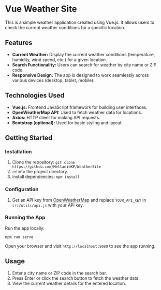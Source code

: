 # Vue Weather Site

This is a simple weather application created using Vue.js. It allows users to check the current weather conditions for a specific location.

## Features

- **Current Weather:** Display the current weather conditions (temperature, humidity, wind speed, etc.) for a given location.
- **Search Functionality:** Users can search for weather by city name or ZIP code.
- **Responsive Design:** The app is designed to work seamlessly across various devices (desktop, tablet, mobile).

## Technologies Used

- **Vue.js:** Frontend JavaScript framework for building user interfaces.
- **OpenWeatherMap API:** Used to fetch weather data for locations.
- **Axios:** HTTP client for making API requests.
- **Bootstrap (optional):** Used for basic styling and layout.

## Getting Started

### Installation

1. Clone the repository: `git clone https://github.com/MellanieKP/WeatherSite`
2. `cd` into the project directory.
3. Install dependencies: `npm install`

### Configuration

1. Get an API key from [OpenWeatherMap](https://openweathermap.org/api) and replace `YOUR_API_KEY` in `src/utils/api.js` with your API key.

### Running the App

Run the app locally:

```
npm run serve
```

Open your browser and visit `http://localhost:8080` to see the app running.

## Usage

1. Enter a city name or ZIP code in the search bar.
2. Press Enter or click the search button to fetch the weather data.
3. View the current weather details for the entered location.

